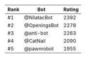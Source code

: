 Rank|Bot|Rating
---|---|---
#1|@NilatacBot|2392
#2|@OpeningsBot|2278
#3|@anti-bot|2263
#4|@CatNail|2090
#5|@pawnrobot|1955

